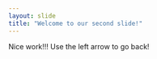 ```yaml
---
layout: slide
title: "Welcome to our second slide!"
---
```

Nice work!!!
Use the left arrow to go back!
